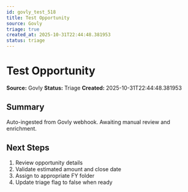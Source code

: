 ```yaml
---
id: govly_test_518
title: Test Opportunity
source: Govly
triage: true
created_at: 2025-10-31T22:44:48.381953
status: triage
---
```


# Test Opportunity

**Source:** Govly
**Status:** Triage
**Created:** 2025-10-31T22:44:48.381953

## Summary

Auto-ingested from Govly webhook. Awaiting manual review and enrichment.

## Next Steps

1. Review opportunity details
2. Validate estimated amount and close date
3. Assign to appropriate FY folder
4. Update triage flag to false when ready
